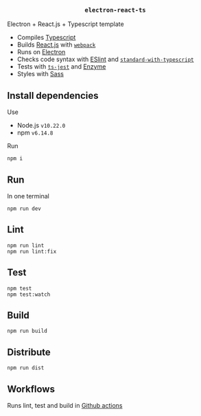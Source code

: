 <h3 align="middle"><code>electron-react-ts</code></h3>

Electron + React.js + Typescript template

- Compiles [Typescript](https://www.typescriptlang.org/)
- Builds [React.js](https://reactjs.org/) with [`webpack`](https://webpack.js.org/)
- Runs on [Electron](https://www.electronjs.org/)
- Checks code syntax with [ESlint](https://eslint.org/) and [`standard-with-typescript`](https://github.com/standard/eslint-config-standard-with-typescript)
- Tests with [`ts-jest`](https://github.com/kulshekhar/ts-jest) and [Enzyme](https://enzymejs.github.io/enzyme/)
- Styles with [Sass](https://sass-lang.com/)

## Install dependencies

Use

- Node.js `v10.22.0`
- npm `v6.14.8`

Run

```
npm i
```

## Run

In one terminal

```
npm run dev
```

## Lint

```
npm run lint
npm run lint:fix
```

## Test

```
npm test
npm test:watch
```

## Build

```
npm run build
```

## Distribute

```
npm run dist
```

## Workflows

Runs lint, test and build in [Github actions](https://github.com/features/actions)
